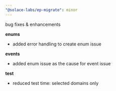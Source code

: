 ```yaml
---
"@solace-labs/ep-migrate": minor
---
```


bug fixes & enhancements

**enums**

- added error handling to create enum issue

**events**

- added enum issue as the cause for event issue

**test**

- reduced test time: selected domains only
